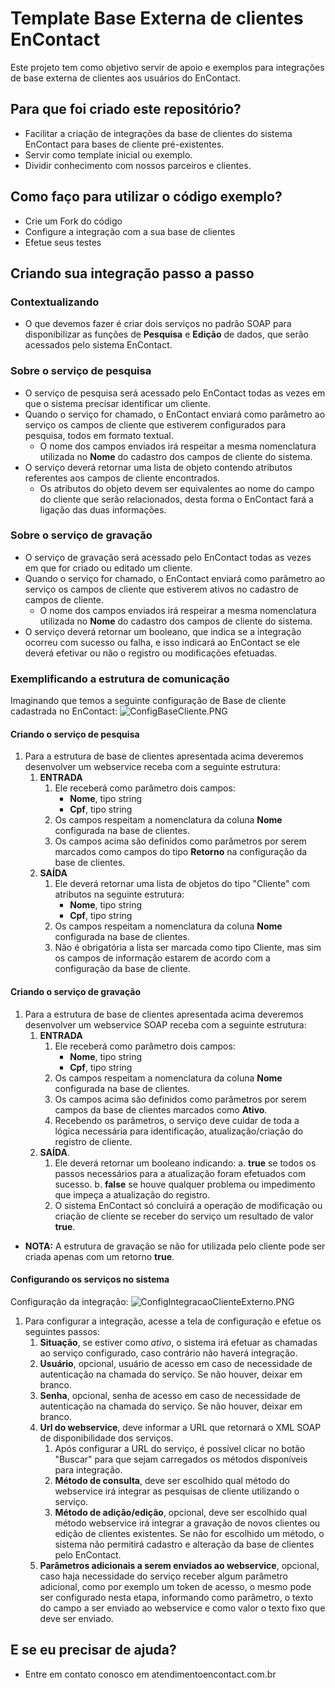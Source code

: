 # Template Base Externa de clientes EnContact #

Este projeto tem como objetivo servir de apoio e exemplos para integrações de base externa de clientes aos usuários do EnContact.

## Para que foi criado este repositório? ##

* Facilitar a criação de integrações da base de clientes do sistema EnContact para bases de cliente pré-existentes.
* Servir como template inicial ou exemplo.
* Dividir conhecimento com nossos parceiros e clientes.

## Como faço para utilizar o código exemplo? ##

* Crie um Fork do código
* Configure a integração com a sua base de clientes
* Efetue seus testes

## Criando sua integração passo a passo ##

### Contextualizando ###

* O que devemos fazer é criar dois serviços no padrão SOAP para disponibilizar as funções de **Pesquisa** e **Edição** de dados, que serão acessados pelo sistema EnContact.

### Sobre o serviço de pesquisa ###

* O serviço de pesquisa será acessado pelo EnContact todas as vezes em que o sistema precisar identificar um cliente.
* Quando o serviço for chamado, o EnContact enviará como parâmetro ao serviço os campos de cliente que estiverem configurados para pesquisa, todos em formato textual.
    * O nome dos campos enviados irá respeitar a mesma nomenclatura utilizada no **Nome** do cadastro dos campos de cliente do sistema.
* O serviço deverá retornar uma lista de objeto contendo atributos referentes aos campos de cliente encontrados.
    * Os atributos do objeto devem ser equivalentes ao nome do campo do cliente que serão relacionados, desta forma o EnContact fará a ligação das duas informações.

### Sobre o serviço de gravação ###

* O serviço de gravação será acessado pelo EnContact todas as vezes em que for criado ou editado um cliente.
* Quando o serviço for chamado, o EnContact enviará como parâmetro ao serviço os campos de cliente que estiverem ativos no cadastro de campos de cliente.
    * O nome dos campos enviados irá respeirar a mesma nomenclatura utilizada no **Nome** do cadastro dos campos de cliente do sistema.
* O serviço deverá retornar um booleano, que indica se a integração ocorreu com sucesso ou falha, e isso indicará ao EnContact se ele deverá efetivar ou não o registro ou modificações efetuadas.

### Exemplificando a estrutura de comunicação ###

Imaginando que temos a seguinte configuração de Base de cliente cadastrada no EnContact:
![ConfigBaseCliente.PNG](https://bitbucket.org/repo/gMenMG/images/1294183134-ConfigBaseCliente.PNG)

#### Criando o serviço de pesquisa ####

1. Para a estrutura de base de clientes apresentada acima deveremos desenvolver um webservice receba com a seguinte estrutura:
    1. **ENTRADA**
        1. Ele receberá como parâmetro dois campos:
            * **Nome**, tipo string
            * **Cpf**, tipo string
        1. Os campos respeitam a nomenclatura da coluna **Nome** configurada na base de clientes.
        1. Os campos acima são definidos como parâmetros por serem marcados como campos do tipo **Retorno** na configuração da base de clientes.
    1. **SAÍDA**
        1. Ele deverá retornar uma lista de objetos do tipo "Cliente" com atributos na seguinte estrutura:
            * **Nome**, tipo string
            * **Cpf**, tipo string
        1. Os campos respeitam a nomenclatura da coluna **Nome** configurada na base de clientes.
        1. Não é obrigatória a lista ser marcada como tipo Cliente, mas sim os campos de informação estarem de acordo com a configuração da base de cliente.

#### Criando o serviço de gravação ####

1. Para a estrutura de base de clientes apresentada acima deveremos desenvolver um webservice SOAP receba com a seguinte estrutura:
    1. **ENTRADA**
        1. Ele receberá como parâmetro dois campos:
            * **Nome**, tipo string
            * **Cpf**, tipo string
        1. Os campos respeitam a nomenclatura da coluna **Nome** configurada na base de clientes.
        1. Os campos acima são definidos como parâmetros por serem campos da base de clientes marcados como **Ativo**.
        1. Recebendo os parâmetros, o serviço deve cuidar de toda a lógica necessária para identificação, atualização/criação do registro de cliente.
    1. **SAÍDA**.
        1. Ele deverá retornar um booleano indicando:
            a. **true** se todos os passos necessários para a atualização foram efetuados com sucesso.
            b. **false** se houve qualquer problema ou impedimento que impeça a atualização do registro.
        1. O sistema EnContact só concluirá a operação de modificação ou criação de cliente se receber do serviço um resultado de valor **true**.

* **NOTA:** A estrutura de gravação se não for utilizada pelo cliente pode ser criada apenas com um retorno **true**.

#### Configurando os serviços no sistema ####

Configuração da integração:
![ConfigIntegracaoClienteExterno.PNG](https://bitbucket.org/repo/gMenMG/images/4227205238-ConfigIntegracaoClienteExterno.PNG)

1. Para configurar a integração, acesse a tela de configuração e efetue os seguintes passos:
    1. **Situação**, se estiver como *ativo*, o sistema irá efetuar as chamadas ao serviço configurado, caso contrário não haverá integração.
    1. **Usuário**, opcional, usuário de acesso em caso de necessidade de autenticação na chamada do serviço. Se não houver, deixar em branco.
    1. **Senha**, opcional, senha de acesso em caso de necessidade de autenticação na chamada do serviço. Se não houver, deixar em branco.
    1. **Url do webservice**, deve informar a URL que retornará o XML SOAP de disponibilidade dos serviços.
        1. Após configurar a URL do serviço, é possível clicar no botão "Buscar" para que sejam carregados os métodos disponíveis para integração.
        1. **Método de consulta**, deve ser escolhido qual método do webservice irá integrar as pesquisas de cliente utilizando o serviço.
        1. **Método de adição/edição**, opcional, deve ser escolhido qual método webservice irá integrar a gravação de novos clientes ou edição de clientes existentes. Se não for escolhido um método, o sistema não permitirá cadastro e alteração da base de clientes pelo EnContact.
    1. **Parâmetros adicionais a serem enviados ao webservice**, opcional, caso haja necessidade do serviço receber algum parâmetro adicional, como por exemplo um token de acesso, o mesmo pode ser configurado nesta etapa, informando como parâmetro, o texto do campo a ser enviado ao webservice e como valor o texto fixo que deve ser enviado.

## E se eu precisar de ajuda? ##

* Entre em contato conosco em atendimento<Arroba>encontact.com.br